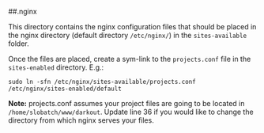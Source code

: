 ##.nginx

This directory contains the nginx configuration files that should be placed in the nginx directory (default directory `/etc/nginx/`) in the `sites-available` folder.

Once the files are placed, create a sym-link to the `projects.conf` file in the `sites-enabled` directory. E.g.:

`sudo ln -sfn /etc/nginx/sites-available/projects.conf /etc/nginx/sites-enabled/default`


**Note:** projects.conf assumes your project files are going to be located in `/home/slobatch/www/darkout`.
Update line 36 if you would like to change the directory from which nginx serves your files.
